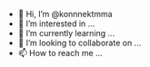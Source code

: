 - 👋 Hi, I’m @konnnektmma
- 👀 I’m interested in ...
- 🌱 I’m currently learning ...
- 💞️ I’m looking to collaborate on ...
- 📫 How to reach me ...

<!---
konnnektmma/konnnektmma is a ✨ special ✨ repository because its `README.md` (this file) appears on your GitHub profile.
You can click the Preview link to take a look at your changes.
--->
